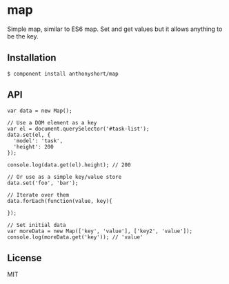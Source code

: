 
# map

  Simple map, similar to ES6 map. Set and get values but it allows anything to be the key.

## Installation

    $ component install anthonyshort/map

## API

    var data = new Map();

    // Use a DOM element as a key
    var el = document.querySelector('#task-list');
    data.set(el, { 
      'model': 'task', 
      'height': 200 
    });

    console.log(data.get(el).height); // 200

    // Or use as a simple key/value store
    data.set('foo', 'bar');

    // Iterate over them
    data.forEach(function(value, key){

    });

    // Set initial data
    var moreData = new Map(['key', 'value'], ['key2', 'value']);
    console.log(moreData.get('key')); // 'value'

## License

  MIT
